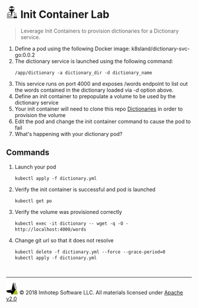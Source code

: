 # <img src="../assets/lab.png" width="32" height="auto"/> Init Container Lab

> Leverage Init Containers to provision dictionaries for a Dictionary service.

1. Define a pod using the following Docker image: k8sland/dictionary-svc-go:0.0.2
2. The dictionary service is launched using the following command:
   ```shell
   /app/dictionary -a dictionary_dir -d dictionary_name
   ```
3. This service runs on port 4000 and exposes /words endpoint to list out the words
   contained in the dictionary loaded via *-d* option above.
4. Define an init container to prepopulate a volume to be used by the dictionary
   service
5. Your init container will need to clone this repo [Dictionaries](https://github.com/k8sland/dictionaries.git) in order to provision the volume
6. Edit the pod and change the init container command to cause the pod to fail
7. What's happening with your dictionary pod?

## Commands

1. Launch your pod
    ```shell
    kubectl apply -f dictionary.yml
    ```
1. Verify the init container is successful and pod is launched
    ```shell
    kubectl get po
    ```
1. Verify the volume was provisioned correctly
    ```shell
    kubectl exec -it dictionary -- wget -q -O - http://localhost:4000/words
    ```
1. Change git url so that it does not resolve
    ```
    kubectl delete -f dictionary.yml --force --grace-period=0
    kubectl apply -f dictionary.yml
    ```

<br/>

---
<img src="../assets/imhotep_logo.png" width="32" height="auto"/> © 2018 Imhotep Software LLC.
All materials licensed under [Apache v2.0](http://www.apache.org/licenses/LICENSE-2.0)